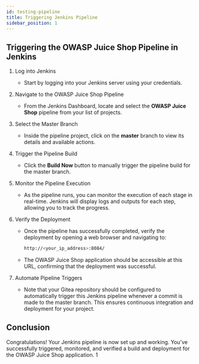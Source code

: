 ```yaml
---
id: testing-pipeline
title: Triggering Jenkins Pipeline
sidebar_position: 1
---
```


## Triggering the OWASP Juice Shop Pipeline in Jenkins

1. Log into Jenkins
   - Start by logging into your Jenkins server using your credentials.

2. Navigate to the OWASP Juice Shop Pipeline
   - From the Jenkins Dashboard, locate and select the **OWASP Juice Shop** pipeline from your list of projects.

3. Select the Master Branch
   - Inside the pipeline project, click on the **master** branch to view its details and available actions.

4. Trigger the Pipeline Build
   - Click the **Build Now** button to manually trigger the pipeline build for the master branch.

5. Monitor the Pipeline Execution
   - As the pipeline runs, you can monitor the execution of each stage in real-time. Jenkins will display logs and outputs for each step, allowing you to track the progress.

6. Verify the Deployment
   - Once the pipeline has successfully completed, verify the deployment by opening a web browser and navigating to:

     ```bash
     http://<your_ip_address>:8084/
     ```

   - The OWASP Juice Shop application should be accessible at this URL, confirming that the deployment was successful.

7. Automate Pipeline Triggers
   - Note that your Gitea repository should be configured to automatically trigger this Jenkins pipeline whenever a commit is made to the master branch. This ensures continuous integration and deployment for your project.

## Conclusion

Congratulations! Your Jenkins pipeline is now set up and working. You’ve successfully triggered, monitored, and verified a build and deployment for the OWASP Juice Shop application.
1
